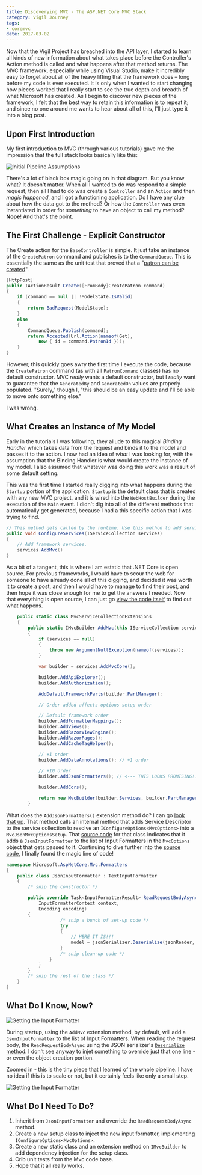 ```yaml
---
title: Discoverying MVC - The ASP.NET Core MVC Stack
category: Vigil Journey
tags:
- coremvc
date: 2017-03-02
---
```


Now that the Vigil Project has breached into the API layer, I started to learn all kinds of new information about what takes place before the Controller's Action method is called and what happens after that method returns. The MVC framework, especially while using Visual Studio, make it incredibly easy to forget about all of the heavy lifting that the framework does &ndash; long before my code is ever executed. It is only when I wanted to start changing how pieces worked that I really start to see the true depth and breadth of what Microsoft has created. As I begin to discover new pieces of the framework, I felt that the best way to retain this information is to repeat it; and since no one around me wants to hear about all of this, I'll just type it into a blog post.

## Upon First Introduction

My first introduction to MVC (through various tutorials) gave me the impression that the full stack looks basically like this:

![Initial Pipeline Assumptions](/images/mvcpipeline-initial.svg)

There's a lot of black box magic going on in that diagram. But you know what? It doesn't matter. When all I wanted to do was respond to a simple request, then all I had to do was create a `Controller` and an `Action` and then _magic happened_, and I got a functioning application. Do I have any clue about how the data got to the method? Or how the `Controller` was even instantiated in order for _something_ to have an object to call my method? __Nope__! And that's the point.

## The First Challenge - Explicit Constructor

The Create action for the `BaseController` is simple. It just take an instance of the `CreatePatron` command and publishes is to the `CommandQueue`. This is essentially the same as the unit test that proved that a "[patron can be created](/posts/2016/patron-can-be-created-and-updated-again/)".

```csharp
[HttpPost]
public IActionResult Create([FromBody]CreatePatron command)
{
    if (command == null || !ModelState.IsValid)
    {
        return BadRequest(ModelState);
    }
    else
    {
        CommandQueue.Publish(command);
        return Accepted(Url.Action(nameof(Get),
            new { id = command.PatronId }));
    }
}
```

However, this quickly goes awry the first time I execute the code, because the `CreatePatron` command (as with all `PatronCommand` classes) has no default constructor. MVC _really_ wants a default constructor, but I _really_ want to guarantee that the `GeneratedBy` and `GeneratedOn` values are properly populated. "Surely," though I, "this should be an easy update and I'll be able to move onto something else."

I was wrong.

## What Creates an Instance of My Model

Early in the tutorials I was following, they allude to this magical _Binding Handler_ which takes data from the request and binds it to the model and passes it to the action. I now had an idea of _what_ I was looking for, with the assumption that the Binding Handler is what would create the instance of my model. I also assumed that whatever was doing this work was a result of some default setting.

This was the first time I started really digging into what happens during the `Startup` portion of the application. `Startup` is the default class that is created with any new MVC project, and it is wired into the `WebHostBuilder` during the execution of the `Main` event. I didn't dig into all of the different methods that automatically get generated, because I had a this specific action that I was trying to find.

```csharp
// This method gets called by the runtime. Use this method to add services to the container.
public void ConfigureServices(IServiceCollection services)
{
    // Add framework services.
    services.AddMvc()
}
```

As a bit of a tangent, this is where I am estatic that .NET Core is open source. For previous frameworks, I would have to scour the web for someone to have already done all of this digging, and decided it was worth it to create a post, and then I would have to manage to find their post, and then hope it was close enough for me to get the answers I needed. Now that everything is open source, I can just go [view the code itself](https://github.com/aspnet/mvc) to find out what happens.

```csharp
    public static class MvcServiceCollectionExtensions
    {
        public static IMvcBuilder AddMvc(this IServiceCollection services)
        {
            if (services == null)
            {
                throw new ArgumentNullException(nameof(services));
            }

            var builder = services.AddMvcCore();

            builder.AddApiExplorer();
            builder.AddAuthorization();

            AddDefaultFrameworkParts(builder.PartManager);

            // Order added affects options setup order

            // Default framework order
            builder.AddFormatterMappings();
            builder.AddViews();
            builder.AddRazorViewEngine();
            builder.AddRazorPages();
            builder.AddCacheTagHelper();

            // +1 order
            builder.AddDataAnnotations(); // +1 order

            // +10 order
            builder.AddJsonFormatters(); // <--- THIS LOOKS PROMISING!!!

            builder.AddCors();

            return new MvcBuilder(builder.Services, builder.PartManager);
        }
```

What does the `AddJsonFormatters()` extension method do? I can go [look that up](https://github.com/aspnet/Mvc/blob/dev/src/Microsoft.AspNetCore.Mvc.Formatters.Json/DependencyInjection/MvcJsonMvcCoreBuilderExtensions.cs). That method calls an internal method that adds Service Descriptor to the service collection to resolve an `IConfigureOptions<MvcOptions>` into a `MvcJsonMvcOptionsSetup`. That [source code](https://github.com/aspnet/Mvc/blob/dev/src/Microsoft.AspNetCore.Mvc.Formatters.Json/Internal/MvcJsonMvcOptionsSetup.cs) for that class indicates that it adds a `JsonInputFormatter` to the list of Input Formatters in the `MvcOptions` object that gets passed to it. Continuing to dive further into the [source code](https://github.com/aspnet/Mvc/blob/dev/src/Microsoft.AspNetCore.Mvc.Formatters.Json/JsonInputFormatter.cs), I finally found the magic line of code!

```csharp
namespace Microsoft.AspNetCore.Mvc.Formatters
{
    public class JsonInputFormatter : TextInputFormatter
    {
        /* snip the constructor */

        public override Task<InputFormatterResult> ReadRequestBodyAsync(
            InputFormatterContext context,
            Encoding encoding)
        {
                    /* snip a bunch of set-up code */
                    try
                    {
                        // HERE IT IS!!!
                        model = jsonSerializer.Deserialize(jsonReader, type);
                    }
                    /* snip clean-up code */
                }
            }
        }
        /* snip the rest of the class */
    }
}
```

## What Do I Know, Now?

![Getting the Input Formatter](/images/mvcpipeline-chooseinputformatter.svg)

During startup, using the `AddMvc` extension method, by default, will add a `JsonInputFormatter` to the list of Input Formatters. When reading the request body, the `ReadRequestBodyAsync` using the JSON serializer's [`Deserialize` method](http://www.newtonsoft.com/json/help/html/M_Newtonsoft_Json_JsonSerializer_Deserialize_1.htm). I don't see anyway to injet something to override just that one line - or even the object creation portion.

Zoomed in - this is the tiny piece that I learned of the whole pipeline. I have no idea if this is to scale or not, but it certainly feels like only a small step.

![Getting the Input Formatter](/images/mvcpipeline-chooseinputformatter.zoom.svg)

## What Do I Need To Do?

1. Inherit from `JsonInputFormatter` and override the `ReadRequestBodyAsync` method.
1. Create a new setup class to inject the new input formatter, implementing `IConfigureOptions<MvcOptions>`.
1. Create a new static class and an extension method on `IMvcBuilder` to add dependency injection for the setup class.
1. Crib unit tests from the Mvc code base.
1. Hope that it all really works.